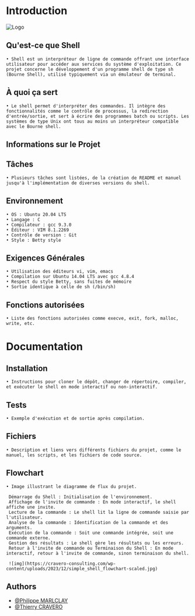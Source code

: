 # Introduction

![Logo](https://cravero-consulting.com/wp-content/uploads/2023/12/simple_shell.jpg)

## Qu'est-ce que Shell
    • Shell est un interpréteur de ligne de commande offrant une interface utilisateur pour accéder aux services du système d'exploitation. Ce projet concerne le développement d'un programme shell de type sh (Bourne Shell), utilisé typiquement via un émulateur de terminal.

## À quoi ça sert
    • Le shell permet d'interpréter des commandes. Il intègre des fonctionnalités comme le contrôle de processus, la redirection d'entrée/sortie, et sert à écrire des programmes batch ou scripts. Les systèmes de type Unix ont tous au moins un interpréteur compatible avec le Bourne shell.

## Informations sur le Projet

## Tâches
    • Plusieurs tâches sont listées, de la création de README et manuel jusqu'à l'implémentation de diverses versions du shell.

## Environnement
    • OS : Ubuntu 20.04 LTS
    • Langage : C
    • Compilateur : gcc 9.3.0
    • Éditeur : VIM 8.1.2269
    • Contrôle de version : Git
    • Style : Betty style

## Exigences Générales
    • Utilisation des éditeurs vi, vim, emacs
    • Compilation sur Ubuntu 14.04 LTS avec gcc 4.8.4
    • Respect du style Betty, sans fuites de mémoire
    • Sortie identique à celle de sh (/bin/sh)

## Fonctions autorisées
    • Liste des fonctions autorisées comme execve, exit, fork, malloc, write, etc.

# Documentation

## Installation
    • Instructions pour cloner le dépôt, changer de répertoire, compiler, et exécuter le shell en mode interactif ou non-interactif.

## Tests
    • Exemple d'exécution et de sortie après compilation.

## Fichiers
    • Description et liens vers différents fichiers du projet, comme le manuel, les scripts, et les fichiers de code source.

## Flowchart
    • Image illustrant le diagramme de flux du projet.

     Démarrage du Shell : Initialisation de l'environnement.
     Affichage de l'invite de commande : En mode interactif, le shell affiche une invite.
     Lecture de la commande : Le shell lit la ligne de commande saisie par l'utilisateur.
     Analyse de la commande : Identification de la commande et des arguments.
     Exécution de la commande : Soit une commande intégrée, soit une commande externe.
     Gestion des résultats : Le shell gère les résultats ou les erreurs.
     Retour à l'invite de commande ou Terminaison du Shell : En mode interactif, retour à l'invite de commande, sinon terminaison du shell.

     ![img](https://cravero-consulting.com/wp-content/uploads/2023/12/simple_shell_flowchart-scaled.jpg)

## Authors

- [@Philippe MARLCLAY](https://github.com/PhMLakeofGeneva)
- [@Thierry CRAVERO](https://github.com/SpeedCash)
